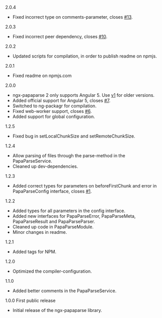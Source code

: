 2.0.4
  - Fixed incorrect type on comments-parameter, closes [#13](https://github.com/Alberthaff/ngx-papaparse/issues/13).

2.0.3
  - Fixed incorrect peer dependency, closes [#10](https://github.com/Alberthaff/ngx-papaparse/issues/10).

2.0.2
  - Updated scripts for compilation, in order to publish readme on npmjs.

2.0.1
  - Fixed readme on npmjs.com
  
2.0.0
  - ngx-papaparse 2 only supports Angular 5. Use [v1](https://github.com/Alberthaff/ngx-papaparse/tree/v1) for older versions.
  - Added official support for Angular 5, closes [#7](https://github.com/Alberthaff/ngx-papaparse/issues/7).
  - Switched to ng-packagr for compilation.
  - Fixed web-worker support, closes [#6](https://github.com/Alberthaff/ngx-papaparse/issues/6).
  - Added support for global configuration.

1.2.5
  - Fixed bug in setLocalChunkSize and setRemoteChunkSize.

1.2.4
  - Allow parsing of files through the parse-method in the PapaParseService.
  - Cleaned up dev-dependencies.

1.2.3
  - Added correct types for parameters on beforeFirstChunk and error in PapaParseConfig interface, closes [#1](https://github.com/Alberthaff/ngx-papaparse/issues/1).
  
1.2.2
  - Added types for all parameters in the config interface.
  - Added new interfaces for PapaParseError, PapaParseMeta, PapaParseResult and PapaParseParser.
  - Cleaned up code in PapaParseModule.
  - Minor changes in readme.

1.2.1
  - Added tags for NPM.
  
1.2.0
  - Optimized the compiler-configuration.

1.1.0
  - Added better comments in the PapaParseService.

1.0.0 First public release
  - Initial release of the ngx-papaparse library.
